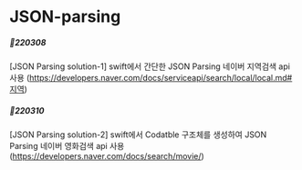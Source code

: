 # JSON-parsing

##### 📝220308
[JSON Parsing solution-1]
swift에서 간단한 JSON Parsing
네이버 지역검색 api 사용 (https://developers.naver.com/docs/serviceapi/search/local/local.md#지역)

##### 📝220310
[JSON Parsing solution-2]
swift에서 Codatble 구조체를 생성하여 JSON Parsing
네이버 영화검색 api 사용 (https://developers.naver.com/docs/search/movie/)


